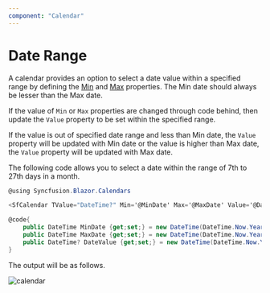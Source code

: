 ```yaml
---
component: "Calendar"
---
```


# Date Range

A calendar provides an option to select a date value within a specified range by defining the [Min](https://help.syncfusion.com/cr/blazor/Syncfusion.Blazor.Calendars.CalendarBase-1.html#Syncfusion_Blazor_Calendars_CalendarBase_1_Min) and [Max](https://help.syncfusion.com/cr/blazor/Syncfusion.Blazor.Calendars.CalendarBase-1.html#Syncfusion_Blazor_Calendars_CalendarBase_1_Max) properties. The Min date should always be lesser than the Max date.

If the value of `Min` or `Max` properties are changed
through code behind, then update the `Value` property to be set within the  specified range.

If the value is out of specified date range and less than Min date, the `Value` property will be updated with Min date or the value is higher than Max date, the `Value` property will be updated with Max date.

The following code allows you to select a date within the range of 7th to 27th days in a month.

```csharp
@using Syncfusion.Blazor.Calendars

<SfCalendar TValue="DateTime?" Min='@MinDate' Max='@MaxDate' Value='@DateValue'></SfCalendar>

@code{
    public DateTime MinDate {get;set;} = new DateTime(DateTime.Now.Year,DateTime.Now.Month,07);
    public DateTime MaxDate {get;set;} = new DateTime(DateTime.Now.Year, DateTime.Now.Month, 27);
    public DateTime? DateValue {get;set;} = new DateTime(DateTime.Now.Year, DateTime.Now.Month, 14);
}
```

The output will be as follows.

![calendar](./images/date_range.png)
